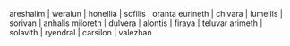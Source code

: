 areshalim  |  weralun  |  honellia  |  sofilis  |  oranta
eurineth  |  chivara  |  lumellis  |  sorivan  |  anhalis
miloreth  |  dulvera  |  alontis  |  firaya  |  teluvar
arimeth  |  solavith  |  ryendral  |  carsilon  |  valezhan
